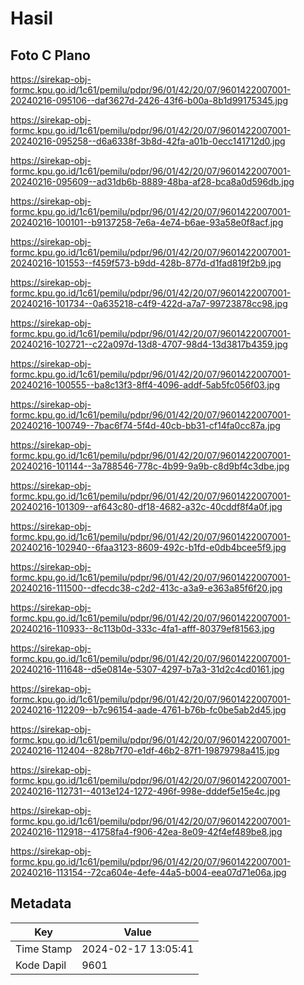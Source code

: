 # Hasil

## Foto C Plano

https://sirekap-obj-formc.kpu.go.id/1c61/pemilu/pdpr/96/01/42/20/07/9601422007001-20240216-095106--daf3627d-2426-43f6-b00a-8b1d99175345.jpg

https://sirekap-obj-formc.kpu.go.id/1c61/pemilu/pdpr/96/01/42/20/07/9601422007001-20240216-095258--d6a6338f-3b8d-42fa-a01b-0ecc141712d0.jpg

https://sirekap-obj-formc.kpu.go.id/1c61/pemilu/pdpr/96/01/42/20/07/9601422007001-20240216-095609--ad31db6b-8889-48ba-af28-bca8a0d596db.jpg

https://sirekap-obj-formc.kpu.go.id/1c61/pemilu/pdpr/96/01/42/20/07/9601422007001-20240216-100101--b9137258-7e6a-4e74-b6ae-93a58e0f8acf.jpg

https://sirekap-obj-formc.kpu.go.id/1c61/pemilu/pdpr/96/01/42/20/07/9601422007001-20240216-101553--f459f573-b9dd-428b-877d-d1fad819f2b9.jpg

https://sirekap-obj-formc.kpu.go.id/1c61/pemilu/pdpr/96/01/42/20/07/9601422007001-20240216-101734--0a635218-c4f9-422d-a7a7-99723878cc98.jpg

https://sirekap-obj-formc.kpu.go.id/1c61/pemilu/pdpr/96/01/42/20/07/9601422007001-20240216-102721--c22a097d-13d8-4707-98d4-13d3817b4359.jpg

https://sirekap-obj-formc.kpu.go.id/1c61/pemilu/pdpr/96/01/42/20/07/9601422007001-20240216-100555--ba8c13f3-8ff4-4096-addf-5ab5fc056f03.jpg

https://sirekap-obj-formc.kpu.go.id/1c61/pemilu/pdpr/96/01/42/20/07/9601422007001-20240216-100749--7bac6f74-5f4d-40cb-bb31-cf14fa0cc87a.jpg

https://sirekap-obj-formc.kpu.go.id/1c61/pemilu/pdpr/96/01/42/20/07/9601422007001-20240216-101144--3a788546-778c-4b99-9a9b-c8d9bf4c3dbe.jpg

https://sirekap-obj-formc.kpu.go.id/1c61/pemilu/pdpr/96/01/42/20/07/9601422007001-20240216-101309--af643c80-df18-4682-a32c-40cddf8f4a0f.jpg

https://sirekap-obj-formc.kpu.go.id/1c61/pemilu/pdpr/96/01/42/20/07/9601422007001-20240216-102940--6faa3123-8609-492c-b1fd-e0db4bcee5f9.jpg

https://sirekap-obj-formc.kpu.go.id/1c61/pemilu/pdpr/96/01/42/20/07/9601422007001-20240216-111500--dfecdc38-c2d2-413c-a3a9-e363a85f6f20.jpg

https://sirekap-obj-formc.kpu.go.id/1c61/pemilu/pdpr/96/01/42/20/07/9601422007001-20240216-110933--8c113b0d-333c-4fa1-afff-80379ef81563.jpg

https://sirekap-obj-formc.kpu.go.id/1c61/pemilu/pdpr/96/01/42/20/07/9601422007001-20240216-111648--d5e0814e-5307-4297-b7a3-31d2c4cd0161.jpg

https://sirekap-obj-formc.kpu.go.id/1c61/pemilu/pdpr/96/01/42/20/07/9601422007001-20240216-112209--b7c96154-aade-4761-b76b-fc0be5ab2d45.jpg

https://sirekap-obj-formc.kpu.go.id/1c61/pemilu/pdpr/96/01/42/20/07/9601422007001-20240216-112404--828b7f70-e1df-46b2-87f1-19879798a415.jpg

https://sirekap-obj-formc.kpu.go.id/1c61/pemilu/pdpr/96/01/42/20/07/9601422007001-20240216-112731--4013e124-1272-496f-998e-dddef5e15e4c.jpg

https://sirekap-obj-formc.kpu.go.id/1c61/pemilu/pdpr/96/01/42/20/07/9601422007001-20240216-112918--41758fa4-f906-42ea-8e09-42f4ef489be8.jpg

https://sirekap-obj-formc.kpu.go.id/1c61/pemilu/pdpr/96/01/42/20/07/9601422007001-20240216-113154--72ca604e-4efe-44a5-b004-eea07d71e06a.jpg


## Metadata

| Key        | Value               |
| ---------- | ------------------- |
| Time Stamp | 2024-02-17 13:05:41 |
| Kode Dapil | 9601                |



